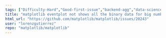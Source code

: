 ```yaml
---
tags: ["Difficulty-Hard","Good-first-issue","backend-agg","data-science","data-visualization","gtk","hacktoberfest","matplotlib","plotting","python","qt","tk","wx"]
title: "matplotlib eventplot not shows all the binary data for big number of events"
html_url: "https://github.com/matplotlib/matplotlib/issues/20243"
user: "lorenzgutierrez"
repo: "matplotlib/matplotlib"
---
```


